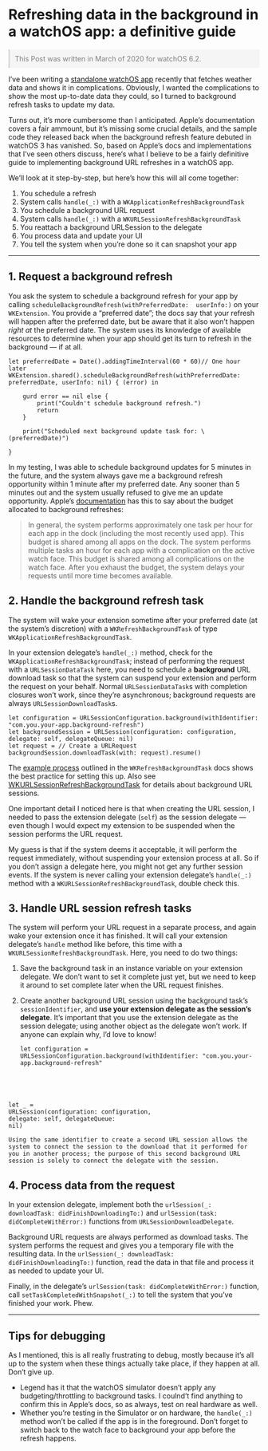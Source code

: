 <link rel="stylesheet" href="./posts.css"/>

# Refreshing data in the background in a watchOS app: a definitive guide

<div style="background: #F5F5F5; padding: 10px; border-left: 3px solid #D9D9D9; color: gray;">This Post was written in March of 2020 for watchOS 6.2.</div>

I’ve been writing a [standalone watchOS app](https://wjwickham.com/uv-forecast) recently that fetches weather data and shows it in complications. Obviously, I wanted the complications to show the most up-to-date data they could, so I turned to background refresh tasks to update my data.

Turns out, it’s more cumbersome than I anticipated. Apple’s documentation covers a fair ammount, but it’s missing some crucial details, and the sample code they released back when the background refresh feature debuted in watchOS 3 has vanished. So, based on Apple’s docs and implementations that I’ve seen others discuss, here‘s what I believe to be a fairly definitive guide to implementing background URL refreshes in a watchOS app.

We’ll look at it step-by-step, but here’s how this will all come together:

1. You schedule a refresh
2. System calls `handle(_:)` with a `WKApplicationRefreshBackgroundTask`
3. You schedule a background URL request
4. System calls `handle(_:)` with a `WKURLSessionRefreshBackgroundTask`
5. You reattach a background URLSession to the delegate
6. You process data and update your UI
7. You tell the system when you’re done so it can snapshot your app

***

## 1. Request a background refresh

You ask the system to schedule a background refresh for your app by calling `scheduleBackgroundRefresh(withPreferredDate:  userInfo:)` on your `WKExtension`. You provide a “preferred date”; the docs say that your refresh will happen after the preferred date, but be aware that it also won’t happen *right at* the preferred date. The system uses its knowledge of available resources to determine when your app should get its turn to refresh in the background — if at all.

<pre class="splash"><code><span class="keyword">let</span> preferredDate = <span class="type">Date</span>().<span class="call">addingTimeInterval</span>(<span class="number">60</span> * <span class="number">60</span>)<span class="comment">// One hour later</span>
<span class="type">WKExtension</span>.<span class="call">shared</span>().<span class="call">scheduleBackgroundRefresh</span>(withPreferredDate: preferredDate, userInfo: <span class="keyword">nil</span>) { (error) <span class="keyword">in
		
	gurd</span> error == <span class="keyword">nil else</span> {
		<span class="call">print</span>(<span class="string">"Couldn't schedule background refresh."</span>)
		<span class="keyword">return</span>
	}
	
	<span class="call">print</span>(<span class="string">"Scheduled next background update task for:</span> \(preferredDate)<span class="string">"</span>)
	
}</code></pre>

In my testing, I was able to schedule background updates for 5 minutes in the future, and the system always gave me a background refresh opportunity within 1 minute after my preferred date. Any sooner than 5 minutes out and the system usually refused to give me an update opportunity. Apple’s [documentation](https://developer.apple.com/documentation/watchkit/wksnapshotrefreshbackgroundtask) has this to say about the budget allocated to background refreshes:

> In general, the system performs approximately one task per hour for each app in the dock (including the most recently used app). This budget is shared among all apps on the dock. The system performs multiple tasks an hour for each app with a complication on the active watch face. This budget is shared among all complications on the watch face. After you exhaust the budget, the system delays your requests until more time becomes available.

## 2. Handle the background refresh task

The system will wake your extension sometime after your preferred date (at the system’s discretion) with a `WKRefreshBackgroundTask` of type `WKApplicationRefreshBackgroundTask`.

In your extension delegate’s `handle(_:)` method, check for the `WKApplicationRefreshBackgroundTask`; instead of performing the request with a `URLSessionDataTask` here, you need to schedule a **background** URL download task so that the system can suspend your extension and perform the request on your behalf. Normal `URLSessionDataTask`s with completion closures won’t work, since they’re asynchronous; background requests are always `URLSessionDownloadTask`s.

<pre class="splash"><code><span class="keyword">let</span> configuration = <span class="type">URLSessionConfiguration</span>.<span class="call">background</span>(withIdentifier: <span class="string">"com.you.your-app.background-refresh"</span>)
<span class="keyword">let</span> backgroundSession = <span class="type">URLSession</span>(configuration: configuration, delegate: <span class="keyword">self</span>, delegateQueue: <span class="keyword">nil</span>)
<span class="keyword">let</span> request = <span class="comment">// Create a URLRequest</span>
backgroundSession.<span class="call">downloadTask</span>(with: request).<span class="call">resume</span>()</code></pre>

The [example process](https://developer.apple.com/documentation/watchkit/wkapplicationrefreshbackgroundtask) outlined in the `WKRefreshBackgroundTask` docs shows the best practice for setting this up. Also see [WKURLSessionRefreshBackgroundTask](https://developer.apple.com/documentation/watchkit/wkurlsessionrefreshbackgroundtask) for details about background URL sessions.

One important detail I noticed here is that when creating the URL session, I needed to pass the extension delegate (`self`) as the session delegate — even though I would expect my extension to be suspended when the session performs the URL request.

 My guess is that if the system deems it acceptable, it will perform the request immediately, without suspending your extension process at all. So if you don’t assign a delegate here, you might not get any further session events. If the system is never calling your extension delegate’s `handle(_:)` method with a `WKURLSessionRefreshBackgroundTask`, double check this.

## 3. Handle URL session refresh tasks

The system will perform your URL request in a separate process, and again wake your extension once it has finished. It will call your extension delegate’s `handle` method like before, this time with a `WKURLSessionRefreshBackgroundTask`. Here, you need to do two things:

1. Save the background task in an instance variable on your extension delegate. We don’t want to set it complete just yet, but we need to keep it around to set complete later when the URL request finishes.
2. Create another background URL session using the background task’s `sessionIdentifier`, and **use your extension delegate as the session’s delegate**. It’s important that you use the extension delegate as the session delegate; using another object as the delegate won’t work. If anyone can explain why, I’d love to know!

	<pre class="splash"><code><span class="keyword">let</span> configuration = <span class="type">URLSessionConfiguration</span>.<span class="call">background</span>(withIdentifier: <span class="string">"com.you.your-app.background-refresh"</span>
<span class="keyword">let</span> _ = <span class="type">URLSession</span>(configuration: configuration, delegate: <span class="keyword">self</span>, delegateQueue: <span class="keyword">nil</span>)</code></pre>

    Using the same identifier to create a second URL session allows the system to connect the session to the download that it performed for you in another process; the purpose of this second background URL session is solely to connect the delegate with the session.

## 4. Process data from the request
In your extension delegate, implement both the `urlSession(_: downloadTask: didFinishDownloadingTo:)` and `urlSession(task: didCompleteWithError:)` functions from `URLSessionDownloadDelegate`.

Background URL requests are always performed as download tasks. The system performs the request and gives you a temporary file with the resulting data. In the `urlSession(_: downloadTask: didFinishDownloadingTo:)` function, read the data in that file and process it as needed to update your UI.

Finally, in the delegate’s `urlSession(task: didCompleteWithError:)` function, call `setTaskCompletedWithSnapshot(_:)` to tell the system that you’ve finished your work. Phew.

***

## Tips for debugging

As I mentioned, this is all really frustrating to debug, mostly because it’s all up to the system when these things actually take place, if they happen at all. Don’t give up.

* Legend has it that the watchOS simulator doesn’t apply any budgeting/throttling to background tasks. I coulnd’t find anything to confirm this in Apple’s docs, so as always, test on real hardware as well.
* Whether you’re testing in the Simulator or on hardware, the `handle(_:)` method won’t be called if the app is in the foreground. Don’t forget to switch back to the watch face to background your app before the refresh happens.
